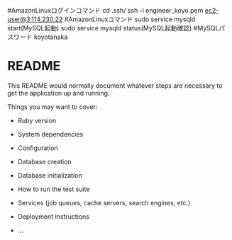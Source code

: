 #AmazonLinuxログインコマンド
cd .ssh/
ssh -i engineer_koyo.pem ec2-user@3.114.230.22
#AmazonLinuxコマンド
sudo service mysqld start(MySQL起動)
sudo service mysqld status(MySQL起動確認)
#MySQLパスワード
koyotanaka
# README

This README would normally document whatever steps are necessary to get the
application up and running.

Things you may want to cover:

* Ruby version

* System dependencies

* Configuration

* Database creation

* Database initialization

* How to run the test suite

* Services (job queues, cache servers, search engines, etc.)

* Deployment instructions

* ...
